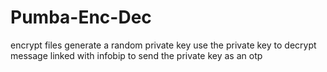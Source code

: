 # Pumba-Enc-Dec
encrypt files
generate a random private key
use the private key to decrypt message
linked with infobip to send the private key as an otp

